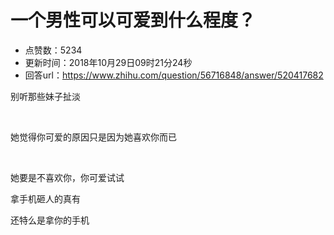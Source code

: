 # 一个男性可以可爱到什么程度？
- 点赞数：5234
- 更新时间：2018年10月29日09时21分24秒
- 回答url：https://www.zhihu.com/question/56716848/answer/520417682
<body>
 <p data-pid="jvucirKw">别听那些妹子扯淡</p>
 <p class="ztext-empty-paragraph"><br></p>
 <p data-pid="0PiNDyt2">她觉得你可爱的原因只是因为她喜欢你而已</p>
 <p class="ztext-empty-paragraph"><br></p>
 <p data-pid="FsaOaQX6">她要是不喜欢你，你可爱试试</p>
 <p data-pid="1bBa9TAd">拿手机砸人的真有</p>
 <p data-pid="yks1nPXf">还特么是拿你的手机</p>
</body>